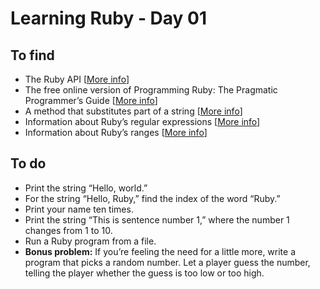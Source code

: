 # Learning Ruby - Day 01
## To find
- The Ruby API [[More info](https://rubyapi.org/)]
- The free online version of Programming Ruby: The Pragmatic Programmer’s Guide [[More info](https://ruby-doc.com/docs/ProgrammingRuby/)] 
- A method that substitutes part of a string [[More info](https://www.techotopia.com/index.php/Ruby_String_Replacement,_Substitution_and_Insertion#Ruby_String_Substitution)]
- Information about Ruby’s regular expressions [[More info](https://www.rubyguides.com/2015/06/ruby-regex/)]
- Information about Ruby’s ranges [[More info](https://www.rubyguides.com/2016/06/ruby-ranges-how-do-they-work/)]
## To do
- Print the string “Hello, world.”
- For the string “Hello, Ruby,” find the index of the word “Ruby.”
- Print your name ten times. 
- Print the string “This is sentence number 1,” where the number 1 changes from 1 to 10.
- Run a Ruby program from a file.
- **Bonus problem:** If you’re feeling the need for a little more, write a program that picks a random number. Let a player guess the number, telling the player whether the guess is too low or too high.